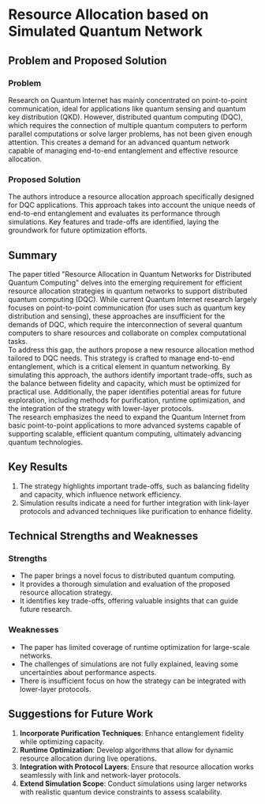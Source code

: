 # Resource Allocation based on Simulated Quantum Network

## Problem and Proposed Solution

### Problem
Research on Quantum Internet has mainly concentrated on point-to-point communication, ideal for applications like quantum sensing and quantum key distribution (QKD). However, distributed quantum computing (DQC), which requires the connection of multiple quantum computers to perform parallel computations or solve larger problems, has not been given enough attention. This creates a demand for an advanced quantum network capable of managing end-to-end entanglement and effective resource allocation.

### Proposed Solution
The authors introduce a resource allocation approach specifically designed for DQC applications. This approach takes into account the unique needs of end-to-end entanglement and evaluates its performance through simulations. Key features and trade-offs are identified, laying the groundwork for future optimization efforts.

## Summary
The paper titled "Resource Allocation in Quantum Networks for Distributed Quantum Computing" delves into the emerging requirement for efficient resource allocation strategies in quantum networks to support distributed quantum computing (DQC). While current Quantum Internet research largely focuses on point-to-point communication (for uses such as quantum key distribution and sensing), these approaches are insufficient for the demands of DQC, which require the interconnection of several quantum computers to share resources and collaborate on complex computational tasks.  
To address this gap, the authors propose a new resource allocation method tailored to DQC needs. This strategy is crafted to manage end-to-end entanglement, which is a critical element in quantum networking. By simulating this approach, the authors identify important trade-offs, such as the balance between fidelity and capacity, which must be optimized for practical use. Additionally, the paper identifies potential areas for future exploration, including methods for purification, runtime optimization, and the integration of the strategy with lower-layer protocols.  
The research emphasizes the need to expand the Quantum Internet from basic point-to-point applications to more advanced systems capable of supporting scalable, efficient quantum computing, ultimately advancing quantum technologies.

## Key Results
1. The strategy highlights important trade-offs, such as balancing fidelity and capacity, which influence network efficiency.
2. Simulation results indicate a need for further integration with link-layer protocols and advanced techniques like purification to enhance fidelity.

## Technical Strengths and Weaknesses

### Strengths
- The paper brings a novel focus to distributed quantum computing.
- It provides a thorough simulation and evaluation of the proposed resource allocation strategy.
- It identifies key trade-offs, offering valuable insights that can guide future research.

### Weaknesses
- The paper has limited coverage of runtime optimization for large-scale networks.
- The challenges of simulations are not fully explained, leaving some uncertainties about performance aspects.
- There is insufficient focus on how the strategy can be integrated with lower-layer protocols.

## Suggestions for Future Work
1. **Incorporate Purification Techniques**: Enhance entanglement fidelity while optimizing capacity.
2. **Runtime Optimization**: Develop algorithms that allow for dynamic resource allocation during live operations.
3. **Integration with Protocol Layers**: Ensure that resource allocation works seamlessly with link and network-layer protocols.
4. **Extend Simulation Scope**: Conduct simulations using larger networks with realistic quantum device constraints to assess scalability.
